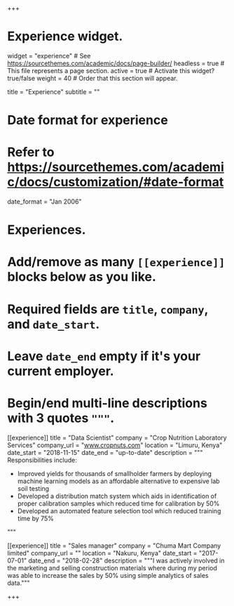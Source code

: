 +++
# Experience widget.
widget = "experience"  # See https://sourcethemes.com/academic/docs/page-builder/
headless = true  # This file represents a page section.
active = true  # Activate this widget? true/false
weight = 40  # Order that this section will appear.

title = "Experience"
subtitle = ""

# Date format for experience
#   Refer to https://sourcethemes.com/academic/docs/customization/#date-format
date_format = "Jan 2006"

# Experiences.
#   Add/remove as many `[[experience]]` blocks below as you like.
#   Required fields are `title`, `company`, and `date_start`.
#   Leave `date_end` empty if it's your current employer.
#   Begin/end multi-line descriptions with 3 quotes `"""`.
[[experience]]
  title = "Data Scientist"
  company = "Crop Nutrition Laboratory Services"
  company_url = "www.cropnuts.com"
  location = "Limuru, Kenya"
  date_start = "2018-11-15"
  date_end = "up-to-date"
  description = """
  Responsibilities include:
  
  * Improved yields for thousands of smallholder farmers by deploying machine learning models as an affordable alternative to expensive lab soil testing
  * Developed a distribution match system which aids in  identification of proper calibration samples which reduced
  time for calibration by 50%
  * Developed an automated feature selection tool which reduced training time by 75%
 
  """

[[experience]]
  title = "Sales manager"
  company = "Chuma Mart Company limited"
  company_url = ""
  location = "Nakuru, Kenya"
  date_start = "2017-07-01"
  date_end = "2018-02-28"
  description = """I was actively involved in the marketing and selling construction materials where during my period was able to increase the sales by 50% using simple analytics of sales data."""

+++
